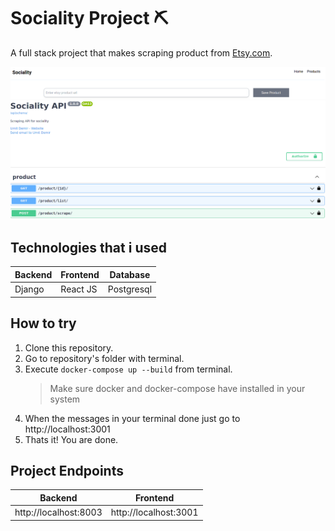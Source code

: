 # Sociality Project :pick:

A full stack project that makes scraping product from [Etsy.com](https://www.etsy.com).

![frontend](images/frontend.png)
![backend](images/backend.png)

## Technologies that i used

Backend | Frontend | Database
------------ | ------------- | -------------
Django| React JS| Postgresql


## How to try

1. Clone this repository.
2. Go to repository's folder with terminal.
3. Execute `docker-compose up --build` from terminal.
    > Make sure docker and docker-compose have installed in your system
4. When the messages in your terminal done just go to http://localhost:3001
4. Thats it! You are done.


## Project Endpoints

Backend | Frontend
------------ | -------------
http://localhost:8003| http://localhost:3001
